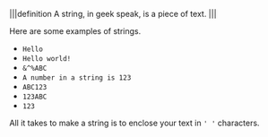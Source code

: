 |||definition
A string, in geek speak, is a piece of text. 
|||

Here are some examples of strings.

- `Hello`
- `Hello world!`
- `&^%ABC`
- `A number in a string is 123`
- `ABC123`
- `123ABC`
- `123`

All it takes to make a string is to enclose your text in `' '` characters.

